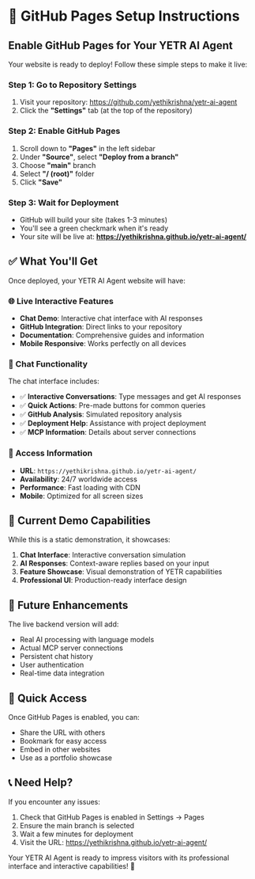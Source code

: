 # 🚀 GitHub Pages Setup Instructions

## Enable GitHub Pages for Your YETR AI Agent

Your website is ready to deploy! Follow these simple steps to make it live:

### Step 1: Go to Repository Settings
1. Visit your repository: https://github.com/yethikrishna/yetr-ai-agent
2. Click the **"Settings"** tab (at the top of the repository)

### Step 2: Enable GitHub Pages
1. Scroll down to **"Pages"** in the left sidebar
2. Under **"Source"**, select **"Deploy from a branch"**
3. Choose **"main"** branch
4. Select **"/ (root)"** folder
5. Click **"Save"**

### Step 3: Wait for Deployment
- GitHub will build your site (takes 1-3 minutes)
- You'll see a green checkmark when it's ready
- Your site will be live at: **https://yethikrishna.github.io/yetr-ai-agent/**

## ✅ What You'll Get

Once deployed, your YETR AI Agent website will have:

### 🌐 Live Interactive Features
- **Chat Demo**: Interactive chat interface with AI responses
- **GitHub Integration**: Direct links to your repository
- **Documentation**: Comprehensive guides and information
- **Mobile Responsive**: Works perfectly on all devices

### 💬 Chat Functionality
The chat interface includes:
- ✅ **Interactive Conversations**: Type messages and get AI responses
- ✅ **Quick Actions**: Pre-made buttons for common queries
- ✅ **GitHub Analysis**: Simulated repository analysis
- ✅ **Deployment Help**: Assistance with project deployment
- ✅ **MCP Information**: Details about server connections

### 📱 Access Information
- **URL**: `https://yethikrishna.github.io/yetr-ai-agent/`
- **Availability**: 24/7 worldwide access
- **Performance**: Fast loading with CDN
- **Mobile**: Optimized for all screen sizes

## 🎯 Current Demo Capabilities

While this is a static demonstration, it showcases:

1. **Chat Interface**: Interactive conversation simulation
2. **AI Responses**: Context-aware replies based on your input
3. **Feature Showcase**: Visual demonstration of YETR capabilities
4. **Professional UI**: Production-ready interface design

## 🔮 Future Enhancements

The live backend version will add:
- Real AI processing with language models
- Actual MCP server connections
- Persistent chat history
- User authentication
- Real-time data integration

## 🚀 Quick Access

Once GitHub Pages is enabled, you can:
- Share the URL with others
- Bookmark for easy access
- Embed in other websites
- Use as a portfolio showcase

## 📞 Need Help?

If you encounter any issues:
1. Check that GitHub Pages is enabled in Settings → Pages
2. Ensure the main branch is selected
3. Wait a few minutes for deployment
4. Visit the URL: https://yethikrishna.github.io/yetr-ai-agent/

Your YETR AI Agent is ready to impress visitors with its professional interface and interactive capabilities! 🌟
